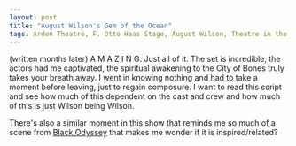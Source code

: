 ```yaml
---
layout: post
title: "August Wilson's Gem of the Ocean"
tags: Arden Theatre, F. Otto Haas Stage, August Wilson, Theatre in the X
---
```

(written months later)
A M A Z I N G.
Just all of it. The set is incredible, the actors had me captivated, the spiritual awakening to the City of Bones truly takes your breath away. I went in knowing nothing and had to take a moment before leaving, just to regain composure. I want to read this script and see how much of this dependent on the cast and crew and how much of this is just Wilson being Wilson.

There's also a similar moment in this show that reminds me so much of a scene from [Black Odyssey](..posts/2019-01-08-black-odyssey) that makes me wonder if it is inspired/related?

